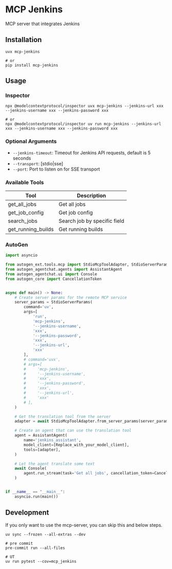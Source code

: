# MCP Jenkins
MCP server that integrates Jenkins

## Installation
```
uvx mcp-jenkins

# or
pip install mcp-jenkins
```

## Usage

### Inspector
```
npx @modelcontextprotocol/inspector uvx mcp-jenkins --jenkins-url xxx --jenkins-username xxx --jenkins-password xxx

# or
npx @modelcontextprotocol/inspector uv run mcp-jenkins --jenkins-url xxx --jenkins-username xxx --jenkins-password xxx
```

### Optional Arguments
- `--jenkins-timeout`: Timeout for Jenkins API requests, default is 5 seconds
- `--transport`: [stdio|sse]
- `--port`: Port to listen on for SSE transport


### Available Tools

| Tool               | Description                  |
|--------------------|------------------------------|
| get_all_jobs       | Get all jobs                 |
| get_job_config     | Get job config               |
| search_jobs        | Search job by specific field |
| get_running_builds | Get running builds           |


### AutoGen
```python
import asyncio

from autogen_ext.tools.mcp import StdioMcpToolAdapter, StdioServerParams
from autogen_agentchat.agents import AssistantAgent
from autogen_agentchat.ui import Console
from autogen_core import CancellationToken


async def main() -> None:
    # Create server params for the remote MCP service
    server_params = StdioServerParams(
        command='uv',
        args=[
            'run',
            'mcp-jenkins',
            '--jenkins-username',
            'xxx',
            '--jenkins-password',
            'xxx',
            '--jenkins-url',
            'xxx'
        ],
        # command='uvx',
        # args=[
        #     'mcp-jenkins',
        #     '--jenkins-username',
        #     'xxx',
        #     '--jenkins-password',
        #     'xxx',
        #     '--jenkins-url',
        #     'xxx'
        # ],
    )

    # Get the translation tool from the server
    adapter = await StdioMcpToolAdapter.from_server_params(server_params, 'get_all_jobs')

    # Create an agent that can use the translation tool
    agent = AssistantAgent(
        name='jenkins_assistant',
        model_client=[Replace_with_your_model_client],
        tools=[adapter],
    )

    # Let the agent translate some text
    await Console(
        agent.run_stream(task='Get all jobs', cancellation_token=CancellationToken())
    )


if __name__ == "__main__":
    asyncio.run(main())
```


## Development
If you only want to use the mcp-server, you can skip this and below steps.

```shell
uv sync --frozen --all-extras --dev
```

```shell
# pre commit
pre-commit run --all-files
```

```shell
# UT
uv run pytest --cov=mcp_jenkins
```
